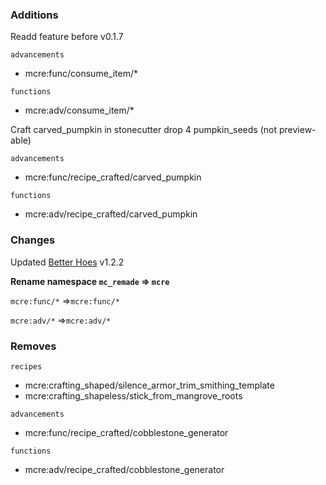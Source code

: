 ### Additions

Readd feature before v0.1.7

`advancements`

- mcre:func/consume_item/\*

`functions`

- mcre:adv/consume_item/\*

Craft carved_pumpkin in stonecutter drop 4 pumpkin_seeds (not preview-able)

`advancements`

- mcre:func/recipe_crafted/carved_pumpkin

`functions`

- mcre:adv/recipe_crafted/carved_pumpkin

### Changes

Updated [Better Hoes](https://modrinth.com/datapack/better-hoes) v1.2.2

**Rename namespace `mc_remade` => `mcre`**

`mcre:func/*` =>`mcre:func/*`

`mcre:adv/*` =>`mcre:adv/*`



### Removes

`recipes`

- mcre:crafting_shaped/silence_armor_trim_smithing_template
- mcre:crafting_shapeless/stick_from_mangrove_roots

`advancements`

- mcre:func/recipe_crafted/cobblestone_generator

`functions`

- mcre:adv/recipe_crafted/cobblestone_generator
